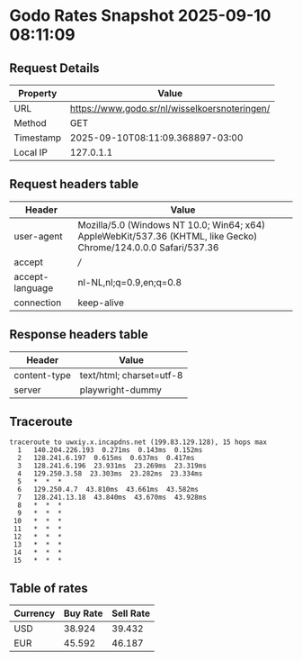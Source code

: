 # Godo Rates Snapshot 2025-09-10 08:11:09
## Request Details

| Property | Value |
|----------|-------|
| URL | https://www.godo.sr/nl/wisselkoersnoteringen/ |
| Method | GET |
| Timestamp | 2025-09-10T08:11:09.368897-03:00 |
| Local IP | 127.0.1.1 |
    
## Request headers table

| Header | Value |
|--------|-------|
| user-agent | Mozilla/5.0 (Windows NT 10.0; Win64; x64) AppleWebKit/537.36 (KHTML, like Gecko) Chrome/124.0.0.0 Safari/537.36 |
| accept | */* |
| accept-language | nl-NL,nl;q=0.9,en;q=0.8 |
| connection | keep-alive |

    
## Response headers table
| Header | Value |
|--------|-------|
| content-type | text/html; charset=utf-8 |
| server | playwright-dummy |

## Traceroute 

```
traceroute to uwxiy.x.incapdns.net (199.83.129.128), 15 hops max
  1   140.204.226.193  0.271ms  0.143ms  0.152ms 
  2   128.241.6.197  0.615ms  0.637ms  0.417ms 
  3   128.241.6.196  23.931ms  23.269ms  23.319ms 
  4   129.250.3.58  23.303ms  23.282ms  23.334ms 
  5   *  *  * 
  6   129.250.4.7  43.810ms  43.661ms  43.582ms 
  7   128.241.13.18  43.840ms  43.670ms  43.928ms 
  8   *  *  * 
  9   *  *  * 
 10   *  *  * 
 11   *  *  * 
 12   *  *  * 
 13   *  *  * 
 14   *  *  * 
 15   *  *  * 

```


## Table of rates

| Currency | Buy Rate | Sell Rate |
|----------|----------|-----------|
| USD | 38.924 | 39.432 |
| EUR | 45.592 | 46.187 |

